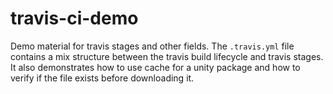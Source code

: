 # travis-ci-demo
Demo material for travis stages and other fields. The `.travis.yml` file contains a mix structure between the travis build lifecycle and travis stages. It also demonstrates how to use cache for a unity package and how to verify if the file exists before downloading it. 
